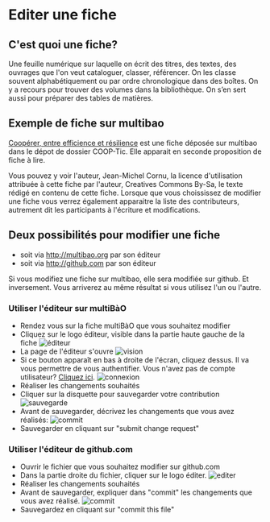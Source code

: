 # Editer une fiche

## C'est quoi une fiche? 

Une feuille numérique sur laquelle on écrit des titres, des textes, des ouvrages que l'on veut cataloguer, classer, référencer. On les classe souvent alphabétiquement ou par ordre chronologique dans des boîtes.
On y a recours pour trouver des volumes dans la bibliothèque. On s’en sert aussi pour préparer des tables de matières.

## Exemple de fiche sur multibao

[Coopérer, entre efficience et résilience](http://www.multibao.org/supagroflorac/cooptic/contributions/c_Cooperer_entre_efficience_et_resilience.md) est une fiche déposée sur multibao dans le dépot de dossier COOP-Tic. Elle apparait en seconde proposition de fiche à lire. 

Vous pouvez y voir l'auteur, Jean-Michel Cornu, la licence d'utilisation attribuée à cette fiche par l'auteur, Creatives Commons By-Sa, le texte rédigé en contenu de cette fiche.
Lorsque que vous choississez de modifier une fiche vous verrez également apparaitre la liste des contributeurs, autrement dit les participants à l'écriture et modifications.

## Deux possibilités pour modifier une fiche

* soit via http://multibao.org par son éditeur
* soit via http://github.com par son éditeur

Si vous modifiez une fiche sur multibao, elle sera modifiée sur github. Et inversement. 
Vous arriverez au même résultat si vous utilisez l'un ou l'autre.

### Utiliser l'éditeur sur multiBàO 

* Rendez vous sur la fiche multiBàO que vous souhaitez modifier
* Cliquez sur le logo éditeur, visible dans la partie haute gauche de la fiche
![éditeur](https://framapic.org/NuDhqKnnX6Jj/t3dmKtQRDpgj)
* La page de l'éditeur s'ouvre
![vision](https://framapic.org/761Pgp9D5rTf/lZIAbUohes1v.png)
* Si ce bouton apparaît en bas à droite de l'écran, cliquez dessus. Il va vous permettre de vous authentifier. Vous n'avez pas de compte utilisateur? [Cliquez ici](http://www.multibao.org/multibao/documentation/fiches/creer_compte.md).
![connexion](https://framapic.org/JXNbD8kq2kgp/HpwgbWNUB2He)
* Réaliser les changements souhaités
* Cliquer sur la disquette pour sauvegarder votre contribution
![sauvegarde](https://framapic.org/CywnlhlB0hTU/GMFYSDW8w3x6.png)
* Avant de sauvegarder, décrivez les changements que vous avez réalisés:
![commit](https://framapic.org/tV6vu2QpUJLe/cO2MhRgWIQQk.png)
* Sauvegarder en cliquant sur "submit change request"

### Utiliser l'éditeur de github.com

* Ouvrir le fichier que vous souhaitez modifier sur github.com 
* Dans la partie droite du fichier, cliquer sur le logo éditer.
![editer](https://help.github.com/assets/images/help/repository/edit-file-edit-button.png)
* Réaliser les changements souhaités
* Avant de sauvegarder, expliquer dans "commit" les changements que vous avez réalisé. 
![commit](https://help.github.com/assets/images/help/repository/write-commit-message-quick-pull.png)
* Sauvegardez en cliquant sur "commit this file"
